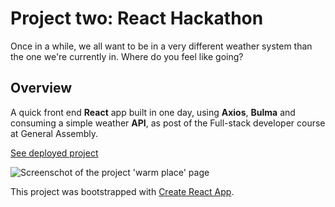 # Project two: React Hackathon

Once in a while, we all want to be in a very different weather system than the one we're currently in.
Where do you feel like going?

## Overview
A quick front end **React** app built in one day, using **Axios**, **Bulma** and consuming a simple weather **API**, as post of the Full-stack developer course at General Assembly.

[See deployed project](https://mini-react-app.netlify.app/)

![Screenschot of the project 'warm place' page](https://github.com/daria-kafler/mini-project-react-app/blob/master/images/ProjectScreenshot.png)


This project was bootstrapped with [Create React App](https://github.com/facebook/create-react-app).

